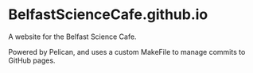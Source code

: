 BelfastScienceCafe.github.io
===============

A website for the Belfast Science Cafe.

Powered by Pelican, and uses a custom MakeFile to manage commits to GitHub pages.
